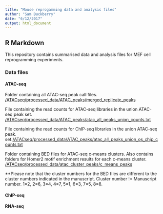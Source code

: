 ```yaml
---
title: "Mouse reprogamming data and analysis files"
author: "Sam Buckberry"
date: "6/12/2017"
output: html_document
---
```

## R Markdown

This repository contains summarised data and analysis files for MEF cell reprogramming experiments.

### Data files 

#### ATAC-seq

Folder containing all ATAC-seq peak call files.  
[/ATACseq/processed_data/ATAC_peaks/merged_replicate_peaks](/ATACseq/processed_data/ATAC_peaks/merged_replicate_peaks)

File containing the read counts for ATAC-seq libraries in the union ATAC-seq peak set.
[/ATACseq/processed_data/ATAC_peaks/atac_all_peaks_union_counts.txt](/ATACseq/processed_data/ATAC_peaks/atac_all_peaks_union_counts.txt)

File containing the read counts for ChIP-seq libraries in the union ATAC-seq peak. set.[/ATACseq/processed_data/ATAC_peaks/atac_all_peaks_union_os_chip_counts.txt](/ATACseq/processed_data/ATAC_peaks/atac_all_peaks_union_os_chip_counts.txt)

Folder containing BED files for ATAC-seq c-means clusters. Also contains folders for Homer2 motif enrichment results for each c-means cluster.
[/ATACseq/processed_data/atac_cluster_peaks/c_means_peaks](/ATACseq/processed_data/atac_cluster_peaks/c_means_peaks)

**Please note that the cluster numbers for the BED files are different to the cluster numbers indicated in the manuscript. Cluster number != Manuscript number. 1=2, 2=6, 3=4, 4=7, 5=1, 6=3, 7=5, 8=8.




#### ChIP-seq



#### RNA-seq







